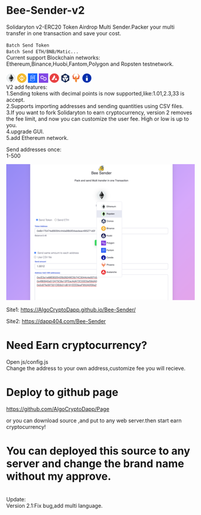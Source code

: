 # Bee-Sender-v2
Solidaryton v2-ERC20 Token Airdrop Multi Sender.Packer your multi transfer in one transaction and save your cost.<br>

``Batch Send Token``<br>
``Batch Send ETH/BNB/Matic...``<br>
Current support Blockchain networks:<br>
Ethereum,Binance,Huobi,Fantom,Polygon and Ropsten testnetwork.<br><br>
<img src="https://github.com/AlgoCryptoDapp/Bee-Sender/blob/main/img/1.png" width="25" height="25" alt="eth"> 
<img src="https://github.com/AlgoCryptoDapp/Bee-Sender/blob/main/img/56.png" width="25" height="25" alt="bnb">
<img src="https://github.com/AlgoCryptoDapp/Bee-Sender/blob/main/img/250.png" width="25" height="25" alt="ftm">
<img src="https://github.com/AlgoCryptoDapp/Bee-Sender/blob/main/img/137.png" width="25" height="25" alt="matic"> 
<img src="https://github.com/AlgoCryptoDapp/Bee-Sender/blob/main/img/43114.png" width="25" height="25" alt="matic">
<img src="https://github.com/AlgoCryptoDapp/Bee-Sender/blob/main/img/25.png" width="25" height="25" alt="matic">
<img src="https://github.com/AlgoCryptoDapp/Bee-Sender/blob/main/img/13381.png" width="25" height="25" alt="matic">
<img src="https://github.com/AlgoCryptoDapp/Bee-Sender/blob/main/img/534.png" width="25" height="25" alt="matic">
<br>
V2 add features:<br>
1.Sending tokens with decimal points is now supported,like:1.01,2.3,33 is accept.<br>
2.Supports importing addresses and sending quantities using CSV files.<br>
3.If you want to fork Solidaryton to earn cryptocurrency, version 2 removes the fee limit, and now you can customize the user fee. High or low is up to you.<br>
4.upgrade GUI.<br>
5.add Ethereum network.<br>

Send addresses once:<br>
1-500<br>

<img src="https://github.com/AlgoCryptoDapp/Bee-Sender/blob/main/screen.png" alt="erc20-tokens-multi-sender">

Site1:
https://AlgoCryptoDapp.github.io/Bee-Sender/

Site2:
https://dapp404.com/Bee-Sender


# Need Earn cryptocurrency?
Open js/config.js<br>
Change the address to your own address,customize fee you will recieve.<br>


# Deploy to github page
https://github.com/AlgoCryptoDapp/Page<br>

or you can download source ,and put to any web server.then start earn cryptocurrency!<br>

# You can deployed this source to any server and change the brand name without my approve.

<br>
Update:<br>
Version 2.1:Fix bug,add multi language.<br>
